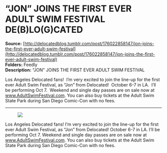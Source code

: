 # “JON” JOINS THE FIRST EVER ADULT SWIM FESTIVAL DE(B)LO(G)CATED

**Source:** [http://delocatedblog.tumblr.com/post/176022858147/jon-joins-the-first-ever-adult-swim-festival](http://delocatedblog.tumblr.com/post/176022858147/jon-joins-the-first-ever-adult-swim-festival)  
**Folders:** Feedly  
**Description:** “JON” JOINS THE FIRST EVER ADULT SWIM FESTIVAL


Los Angeles Delocated fans!  I’m very excited to join the line-up for the first ever Adult Swim Festival, as “Jon” from Delocated!  October 6-7 in LA.  I’ll be performing Oct 7.  Weekend and single day passes are on sale now at www.AdultSwimFestival.com. You can also buy tickets at the Adult Swim State Park during San Diego Comic-Con with no fees.


                    
                
                    
                    
                    
                    
                    
                        
                    
                    
                    
                        
                    
                    
                    
                    
                    
                    
                

                

---

<div><figure><img src="https://64.media.tumblr.com/babc5a31d0f508c829306d5bc3f95dcb/tumblr_inline_pc2hozEJjM1qanyg8_500.jpg"></figure><p>Los Angeles Delocated fans!  I’m very excited to join the line-up for the first ever Adult Swim Festival, as “Jon” from Delocated!  October 6-7 in LA.  I’ll be performing Oct 7.  Weekend and single day passes are on sale now at <a href="https://urldefense.proofpoint.com/v2/url?u=http-3A__www.AdultSwimFestival.com&amp;d=DwMFaQ&amp;c=W8uiIUydLnv14aAum3Oieg&amp;r=IG1RQFtPctI__jTwRZd_ADdQeauj9F5vwG32lVyO6ks&amp;m=X7BsmPh9GHOFRh0rMF7JB3lfY_BV2vSxQmrq3lnxAGk&amp;s=3-_eT2R8SaoP-mBuOImzoXvPz2GmGGobmINdferS19A&amp;e=">www.AdultSwimFestival.com</a>. You can also buy tickets at the Adult Swim State Park during San Diego Comic-Con with no fees.<br></p></div>
                    
                
                    
                    
                    
                    
                    